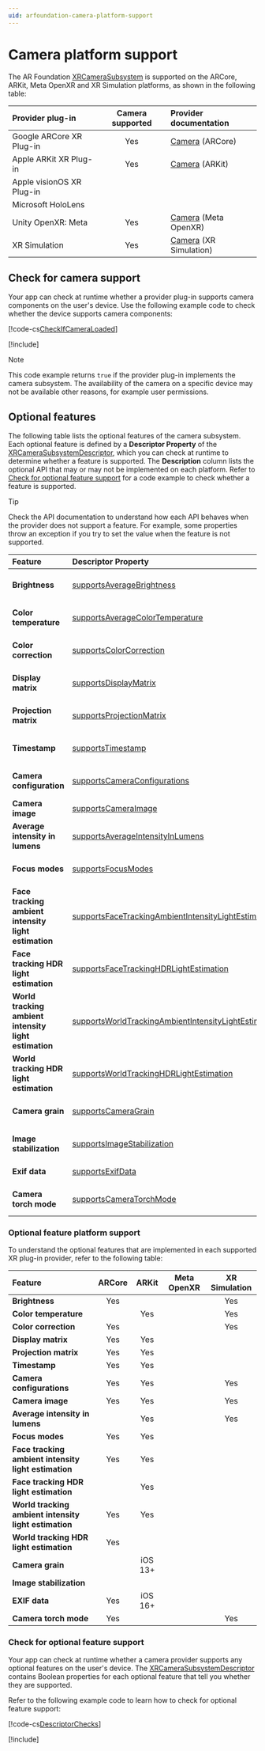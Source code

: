 ```yaml
---
uid: arfoundation-camera-platform-support
---
```

# Camera platform support

The AR Foundation [XRCameraSubsystem](xref:UnityEngine.XR.ARSubsystems.XRCameraSubsystem) is supported on the ARCore, ARKit, Meta OpenXR and XR Simulation platforms, as shown in the following table:

| Provider plug-in | Camera supported | Provider documentation |
| :--------------- | :-----------------------: | :--------------------- |
| Google ARCore XR Plug-in | Yes | [Camera](xref:arcore-camera) (ARCore) |
| Apple ARKit XR Plug-in | Yes | [Camera](xref:arkit-camera) (ARKit) |
| Apple visionOS XR Plug-in | | |
| Microsoft HoloLens | | |
| Unity OpenXR: Meta | Yes | [Camera](xref:meta-openxr-camera) (Meta OpenXR) |
| XR Simulation | Yes | [Camera](xref:arfoundation-simulation-camera) (XR Simulation) |

## Check for camera support

Your app can check at runtime whether a provider plug-in supports camera components on the user's device. Use the following example code to check whether the device supports camera components:

[!code-cs[CheckIfCameraLoaded](../../../Tests/Runtime/CodeSamples/LoaderUtilitySamples.cs#CheckIfCameraLoaded)]

[!include[](../../snippets/initialization.md)]

> [!NOTE]
> This code example returns `true` if the provider plug-in implements the camera subsystem. The availability of the camera on a specific device may not be available other reasons, for example user permissions.

## Optional features

The following table lists the optional features of the camera subsystem. Each optional feature is defined by a **Descriptor Property** of the [XRCameraSubsystemDescriptor](xref:UnityEngine.XR.ARSubsystems.XRCameraSubsystemDescriptor), which you can check at runtime to determine whether a feature is supported. The **Description** column lists the optional API that may or may not be implemented on each platform. Refer to [Check for optional feature support](#check-feature-support) for a code example to check whether a feature is supported.

> [!TIP]
> Check the API documentation to understand how each API behaves when the provider does not support a feature. For example, some properties throw an exception if you try to set the value when the feature is not supported.

| Feature | Descriptor Property | Description |
| :------ | :--------------- | :----------------- |
| **Brightness** | [supportsAverageBrightness](xref:UnityEngine.XR.ARSubsystems.XRCameraSubsystemDescriptor.supportsAverageBrightness) | Indicates whether the provider implementation can provide a value for [XRCameraFrame.averageBrightness](xref:UnityEngine.XR.ARSubsystems.XRCameraFrame.averageBrightness). |
| **Color temperature** | [supportsAverageColorTemperature](xref:UnityEngine.XR.ARSubsystems.XRCameraSubsystemDescriptor.supportsAverageColorTemperature) | Indicates whether the provider implementation can provide a value for [XRCameraFrame.averageColorTemperature](xref:UnityEngine.XR.ARSubsystems.XRCameraFrame.averageColorTemperature). |
| **Color correction** | [supportsColorCorrection](xref:UnityEngine.XR.ARSubsystems.XRCameraSubsystemDescriptor.supportsColorCorrection) | Indicates whether the provider implementation can provide a value for [XRCameraFrame.colorCorrection](xref:UnityEngine.XR.ARSubsystems.XRCameraFrame.colorCorrection). |
| **Display matrix** | [supportsDisplayMatrix](xref:UnityEngine.XR.ARSubsystems.XRCameraSubsystemDescriptor.supportsDisplayMatrix) | Indicates whether the provider implementation can provide a value for [XRCameraFrame.displayMatrix](xref:UnityEngine.XR.ARSubsystems.XRCameraFrame.displayMatrix). |
| **Projection matrix** | [supportsProjectionMatrix](xref:UnityEngine.XR.ARSubsystems.XRCameraSubsystemDescriptor.supportsProjectionMatrix) | Indicates whether the provider implementation can provide a value for [XRCameraFrame.projectionMatrix](xref:UnityEngine.XR.ARSubsystems.XRCameraFrame.projectionMatrix). |
| **Timestamp** | [supportsTimestamp](xref:UnityEngine.XR.ARSubsystems.XRCameraSubsystemDescriptor.supportsTimestamp) | Indicates whether the provider implementation can provide a value for [XRCameraFrame.timestampNs](xref:UnityEngine.XR.ARSubsystems.XRCameraFrame.timestampNs). |
| **Camera configuration** | [supportsCameraConfigurations](xref:UnityEngine.XR.ARSubsystems.XRCameraSubsystemDescriptor.supportsCameraConfigurations) | Indicates whether the provider implementation supports [camera configurations](xref:UnityEngine.XR.ARSubsystems.XRCameraConfiguration). |
| **Camera image** | [supportsCameraImage](xref:UnityEngine.XR.ARSubsystems.XRCameraSubsystemDescriptor.supportsCameraImage) | Indicates whether the provider implementation can provide camera images. |
| **Average intensity in lumens** | [supportsAverageIntensityInLumens](xref:UnityEngine.XR.ARSubsystems.XRCameraSubsystemDescriptor.supportsAverageIntensityInLumens) | Indicates whether the provider implementation can provide a value for [XRCameraFrame.averageIntensityInLumens](xref:UnityEngine.XR.ARSubsystems.XRCameraFrame.averageIntensityInLumens). |
| **Focus modes** | [supportsFocusModes](xref:UnityEngine.XR.ARSubsystems.XRCameraSubsystemDescriptor.supportsFocusModes) | Indicates whether the provider implementation supports the ability to set the camera's [focus mode](xref:UnityEngine.XR.ARSubsystems.CameraFocusMode). |
| **Face tracking ambient intensity light estimation** | [supportsFaceTrackingAmbientIntensityLightEstimation](xref:UnityEngine.XR.ARSubsystems.XRCameraSubsystemDescriptor.supportsFaceTrackingAmbientIntensityLightEstimation) | Indicates whether the provider implementation supports ambient intensity light estimation while face tracking is enabled.  |
| **Face tracking HDR light estimation** | [supportsFaceTrackingHDRLightEstimation](xref:UnityEngine.XR.ARSubsystems.XRCameraSubsystemDescriptor.supportsFaceTrackingHDRLightEstimation) | Indicates whether the provider implementation supports HDR light estimation while face tracking is enabled. |
| **World tracking ambient intensity light estimation** | [supportsWorldTrackingAmbientIntensityLightEstimation](xref:UnityEngine.XR.ARSubsystems.XRCameraSubsystemDescriptor.supportsWorldTrackingAmbientIntensityLightEstimation) | Indicates whether the provider implementation supports ambient intensity light estimation while world tracking.  |
| **World tracking HDR light estimation** | [supportsWorldTrackingHDRLightEstimation](xref:UnityEngine.XR.ARSubsystems.XRCameraSubsystemDescriptor.supportsWorldTrackingHDRLightEstimation) | Indicates whether the provider implementation supports HDR light estimation while world tracking. |
| **Camera grain** | [supportsCameraGrain](xref:UnityEngine.XR.ARSubsystems.XRCameraSubsystemDescriptor.supportsCameraGrain) | Indicates whether the provider implementation can provide a value for [XRCameraFrame.cameraGrain](xref:UnityEngine.XR.ARSubsystems.XRCameraFrame.cameraGrain). |
| **Image stabilization** | [supportsImageStabilization](xref:UnityEngine.XR.ARSubsystems.XRCameraSubsystemDescriptor.supportsImageStabilization) | Indicates whether the provider implementation supports the ability to set the camera's [Image Stabilization mode](xref:UnityEngine.XR.ARSubsystems.Feature.ImageStabilization). |
| **Exif data** | [supportsExifData](xref:UnityEngine.XR.ARSubsystems.XRCameraSubsystemDescriptor.supportsExifData) | Indicates whether the provider implementation supports [EXIF data](xref:UnityEngine.XR.ARSubsystems.XRCameraFrameExifData). |
| **Camera torch mode** | [supportsCameraTorchMode](xref:UnityEngine.XR.ARSubsystems.XRCameraSubsystemDescriptor.supportsCameraTorchMode) | Indicates whether the provider implementation supports camera torch mode |

### Optional feature platform support

To understand the optional features that are implemented in each supported XR plug-in provider, refer to the following table:

| Feature | ARCore | ARKit | Meta OpenXR | XR Simulation |
| :------ | :----: | :---: | :---------: | :-----------: |
| **Brightness** | Yes | | | Yes |
| **Color temperature** | | Yes | | Yes |
| **Color correction** | Yes | | | Yes |
| **Display matrix** | Yes | Yes | | |
| **Projection matrix** | Yes | Yes | | |
| **Timestamp** | Yes | Yes | | |
| **Camera configurations** | Yes | Yes | | Yes |
| **Camera image** | Yes | Yes | | Yes |
| **Average intensity in lumens** | | Yes | | Yes |
| **Focus modes** | Yes | Yes | | |
| **Face tracking ambient intensity light estimation** | Yes | Yes | | |
| **Face tracking HDR light estimation** | | Yes | | |
| **World tracking ambient intensity light estimation** | Yes | Yes | | |
| **World tracking HDR light estimation** | Yes | | | |
| **Camera grain**  | | iOS 13+ | | |
| **Image stabilization** | | | | |
| **EXIF data** | Yes | iOS 16+ | | |
| **Camera torch mode** | Yes | | | Yes |

<a id="check-feature-support"></a>

### Check for optional feature support

Your app can check at runtime whether a camera provider supports any optional features on the user's device. The [XRCameraSubsystemDescriptor](xref:UnityEngine.XR.ARSubsystems.XRCameraSubsystemDescriptor) contains Boolean properties for each optional feature that tell you whether they are supported.

Refer to the following example code to learn how to check for optional feature support:

[!code-cs[DescriptorChecks](../../../Tests/Runtime/CodeSamples/ARCameraManagerSamples.cs#DescriptorChecks)]

[!include[](../../snippets/apple-arkit-trademark.md)]
